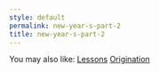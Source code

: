 ```yaml
---
style: default
permalink: new-year-s-part-2
title: new-year-s-part-2
---
```

You may also like:
[Lessons](http://scp-wiki.net/lessons)
[Origination](http://scp-wiki.net/origination)